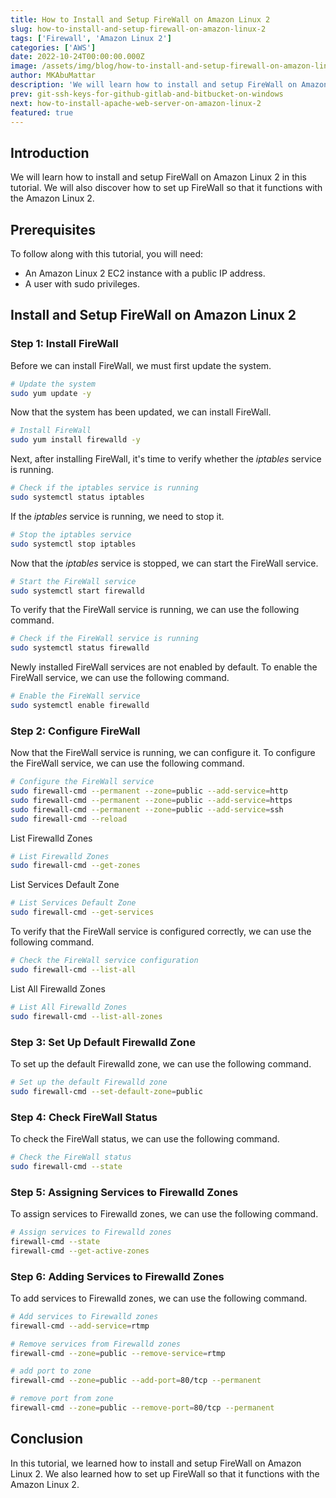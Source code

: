 ```yaml
---
title: How to Install and Setup FireWall on Amazon Linux 2
slug: how-to-install-and-setup-firewall-on-amazon-linux-2
tags: ['Firewall', 'Amazon Linux 2']
categories: ['AWS']
date: 2022-10-24T00:00:00.000Z
image: /assets/img/blog/how-to-install-and-setup-firewall-on-amazon-linux-2/how-to-install-and-setup-firewall-on-amazon-linux-2.jpg
author: MKAbuMattar
description: 'We will learn how to install and setup FireWall on Amazon Linux 2 in this tutorial. We will also discover how to set up FireWall so that it functions with the Amazon Linux 2.'
prev: git-ssh-keys-for-github-gitlab-and-bitbucket-on-windows
next: how-to-install-apache-web-server-on-amazon-linux-2
featured: true
---
```


## Introduction

We will learn how to install and setup FireWall on Amazon Linux 2 in this tutorial. We will also discover how to set up FireWall so that it functions with the Amazon Linux 2.

## Prerequisites

To follow along with this tutorial, you will need:

- An Amazon Linux 2 EC2 instance with a public IP address.
- A user with sudo privileges.

## Install and Setup FireWall on Amazon Linux 2

### Step 1: Install FireWall

Before we can install FireWall, we must first update the system.

```bash
# Update the system
sudo yum update -y
```

Now that the system has been updated, we can install FireWall.

```bash
# Install FireWall
sudo yum install firewalld -y
```

Next, after installing FireWall, it's time to verify whether the _iptables_ service is running.

```bash
# Check if the iptables service is running
sudo systemctl status iptables
```

If the _iptables_ service is running, we need to stop it.

```bash
# Stop the iptables service
sudo systemctl stop iptables
```

Now that the _iptables_ service is stopped, we can start the FireWall service.

```bash
# Start the FireWall service
sudo systemctl start firewalld
```

To verify that the FireWall service is running, we can use the following command.

```bash
# Check if the FireWall service is running
sudo systemctl status firewalld
```

Newly installed FireWall services are not enabled by default. To enable the FireWall service, we can use the following command.

```bash
# Enable the FireWall service
sudo systemctl enable firewalld
```

### Step 2: Configure FireWall

Now that the FireWall service is running, we can configure it. To configure the FireWall service, we can use the following command.

```bash
# Configure the FireWall service
sudo firewall-cmd --permanent --zone=public --add-service=http
sudo firewall-cmd --permanent --zone=public --add-service=https
sudo firewall-cmd --permanent --zone=public --add-service=ssh
sudo firewall-cmd --reload
```

List Firewalld Zones

```bash
# List Firewalld Zones
sudo firewall-cmd --get-zones
```

List Services Default Zone

```bash
# List Services Default Zone
sudo firewall-cmd --get-services
```

To verify that the FireWall service is configured correctly, we can use the following command.

```bash
# Check the FireWall service configuration
sudo firewall-cmd --list-all
```

List All Firewalld Zones

```bash
# List All Firewalld Zones
sudo firewall-cmd --list-all-zones
```

### Step 3: Set Up Default Firewalld Zone

To set up the default Firewalld zone, we can use the following command.

```bash
# Set up the default Firewalld zone
sudo firewall-cmd --set-default-zone=public
```

### Step 4: Check FireWall Status

To check the FireWall status, we can use the following command.

```bash
# Check the FireWall status
sudo firewall-cmd --state
```

### Step 5: Assigning Services to Firewalld Zones

To assign services to Firewalld zones, we can use the following command.

```bash
# Assign services to Firewalld zones
firewall-cmd --state
firewall-cmd --get-active-zones
```

### Step 6: Adding Services to Firewalld Zones

To add services to Firewalld zones, we can use the following command.

```bash
# Add services to Firewalld zones
firewall-cmd --add-service=rtmp

# Remove services from Firewalld zones
firewall-cmd --zone=public --remove-service=rtmp

# add port to zone
firewall-cmd --zone=public --add-port=80/tcp --permanent

# remove port from zone
firewall-cmd --zone=public --remove-port=80/tcp --permanent
```

## Conclusion

In this tutorial, we learned how to install and setup FireWall on Amazon Linux 2. We also learned how to set up FireWall so that it functions with the Amazon Linux 2.
